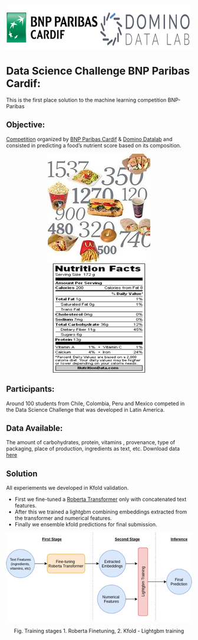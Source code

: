 <!-- #region -->
<p align="center">
    <img src="03.Resources/header.png"
     width="1200" height="120"/>
</p>

# Data Science Challenge BNP Paribas Cardif:
This is the first place solution to the machine learning competition BNP-Paribas
## Objective: 
[Competition](https://www.dominodatalab.com/blog/what-can-100-data-scientists-do-in-one-week-answer-a-lot) organized by [BNP Paribas Cardif](https://www.bnpparibascardif.com/en/) & [Domino Datalab](https://www.dominodatalab.com/) and consisted in predicting a food’s nutrient score based on its composition.

<p align="center">
    <img src="03.Resources/figure_nutrition.jpg"
    />
    <img src="03.Resources/nutrition_idx.gif" height = 295 width = 250
    />
</p>


## Participants: 
Around 100 students from Chile, Colombia, Peru and Mexico competed in the Data Science Challenge that was developed in Latin America.

## Data Available: 
The amount of carbohydrates, protein, vitamins , provenance, type of packaging, place of production, ingredients as text, etc. Download data [here](https://drive.google.com/drive/folders/1zkY4LemQTTp23WtrIVcA5II_zoUwFmV2?usp=sharing)

## Solution
All experiements we developed in Kfold validation.
+  First we fine-tuned a [Roberta Transformer](https://arxiv.org/abs/1907.11692) only with concatenated text features.
+ After this we trained a lightgbm combining embeddings extracted from the transformer and numerical features.
+ Finally we ensemble kfold predictions for final submission.

<p align="center">
    <img src="03.Resources/BNP-Training-stages.png"/>
</p>
</p>
<p align = "center">
Fig. Training stages 1. Roberta Finetuning, 2. Kfold - Lightgbm training
</p>